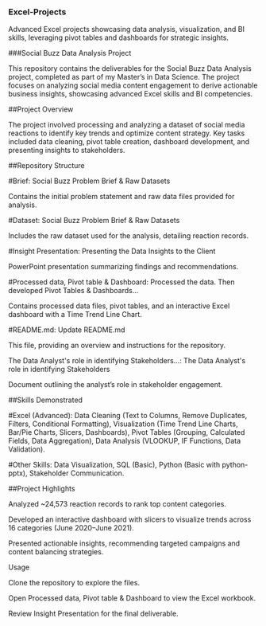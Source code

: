 ### Excel-Projects

Advanced Excel projects showcasing data analysis, visualization, and BI skills, leveraging pivot tables and dashboards for strategic insights.

###Social Buzz Data Analysis Project

This repository contains the deliverables for the Social Buzz Data Analysis project, completed as part of my Master’s in Data Science. The project focuses on analyzing social media content engagement to derive actionable business insights, showcasing advanced Excel skills and BI competencies.

##Project Overview

The project involved processing and analyzing a dataset of social media reactions to identify key trends and optimize content strategy. Key tasks included data cleaning, pivot table creation, dashboard development, and presenting insights to stakeholders.

##Repository Structure





#Brief: Social Buzz Problem Brief & Raw Datasets





Contains the initial problem statement and raw data files provided for analysis.



#Dataset: Social Buzz Problem Brief & Raw Datasets





Includes the raw dataset used for the analysis, detailing reaction records.



#Insight Presentation: Presenting the Data Insights to the Client





PowerPoint presentation summarizing findings and recommendations.



#Processed data, Pivot table & Dashboard: Processed the data. Then developed Pivot Tables & Dashboards...





Contains processed data files, pivot tables, and an interactive Excel dashboard with a Time Trend Line Chart.



#README.md: Update README.md





This file, providing an overview and instructions for the repository.



The Data Analyst's role in identifying Stakeholders...: The Data Analyst's role in identifying Stakeholders





Document outlining the analyst’s role in stakeholder engagement.

##Skills Demonstrated





#Excel (Advanced): 
Data Cleaning (Text to Columns, Remove Duplicates, Filters, Conditional Formatting), Visualization (Time Trend Line Charts, Bar/Pie Charts, Slicers, Dashboards), Pivot Tables (Grouping, Calculated Fields, Data Aggregation), Data Analysis (VLOOKUP, IF Functions, Data Validation).



#Other Skills: 
Data Visualization, SQL (Basic), Python (Basic with python-pptx), Stakeholder Communication.

##Project Highlights





Analyzed ~24,573 reaction records to rank top content categories.



Developed an interactive dashboard with slicers to visualize trends across 16 categories (June 2020–June 2021).



Presented actionable insights, recommending targeted campaigns and content balancing strategies.

Usage





Clone the repository to explore the files.



Open Processed data, Pivot table & Dashboard to view the Excel workbook.



Review Insight Presentation for the final deliverable.
